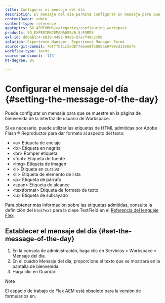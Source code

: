 ```yaml
---
title: Configurar el mensaje del día
description: El mensaje del día permite configurar un mensaje para que se muestre en la página de bienvenida de la interfaz de usuario de Workspace.
contentOwner: admin
content-type: reference
geptopics: SG_AEMFORMS/categories/configuring_workspace
products: SG_EXPERIENCEMANAGER/6.5/FORMS
exl-id: d8bab1c4-b830-4491-9486-d7e7f4dc2c99
solution: Experience Manager, Experience Manager Forms
source-git-commit: 76fffb11c56dbf7ebee9f6805ae0799cd32985fe
workflow-type: tm+mt
source-wordcount: '173'
ht-degree: 8%

---
```


# Configurar el mensaje del día {#setting-the-message-of-the-day}

Puede configurar un mensaje para que se muestre en la página de bienvenida de la interfaz de usuario de Workspace.

Si es necesario, puede utilizar las etiquetas de HTML admitidas por Adobe Flash ® Reproductor para dar formato al aspecto del texto:

* &lt;a> Etiqueta de anclaje
* &lt;b> Etiqueta en negrita
* &lt;br> Romper etiqueta
* &lt;font> Etiqueta de fuente
* &lt;img> Etiqueta de imagen
* &lt;i> Etiqueta en cursiva
* &lt;li> Etiqueta de elemento de lista
* &lt;p> Etiqueta de párrafo
* &lt;span> Etiqueta de alcance
* &lt;textformat> Etiqueta de formato de texto
* &lt;u> Etiqueta de subrayado

Para obtener más información sobre las etiquetas admitidas, consulte la definición del `htmlText` para la clase TextField en el [Referencia del lenguaje Flex](https://flex.apache.org/).

## Establecer el mensaje del día {#set-the-message-of-the-day}

1. En la consola de administración, haga clic en Servicios > Workspace > Mensaje del día.
1. En el cuadro Mensaje del día, proporcione el texto que se mostrará en la pantalla de bienvenida.
1. Haga clic en Guardar.

>[!NOTE]
>
>El espacio de trabajo de Flex AEM está obsoleto para la versión de formularios en.
